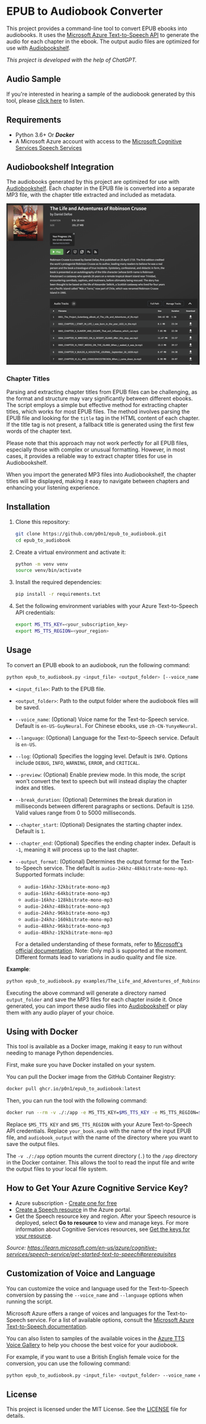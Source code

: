 # EPUB to Audiobook Converter

This project provides a command-line tool to convert EPUB ebooks into audiobooks. It uses the [Microsoft Azure Text-to-Speech API](https://learn.microsoft.com/en-us/azure/cognitive-services/speech-service/rest-text-to-speech) to generate the audio for each chapter in the ebook. The output audio files are optimized for use with [Audiobookshelf](https://github.com/advplyr/audiobookshelf).

*This project is developed with the help of ChatGPT.*

## Audio Sample

If you're interested in hearing a sample of the audiobook generated by this tool, please [click here](https://audio.com/paudi/audio/0008-chapter-vii-agricultural-experience) to listen.

## Requirements

- Python 3.6+ Or ***Docker***
- A Microsoft Azure account with access to the [Microsoft Cognitive Services Speech Services](https://portal.azure.com/#create/Microsoft.CognitiveServicesSpeechServices)

## Audiobookshelf Integration

The audiobooks generated by this project are optimized for use with [Audiobookshelf](https://github.com/advplyr/audiobookshelf). Each chapter in the EPUB file is converted into a separate MP3 file, with the chapter title extracted and included as metadata.

![demo](./examples/audiobookshelf.png)

### Chapter Titles

Parsing and extracting chapter titles from EPUB files can be challenging, as the format and structure may vary significantly between different ebooks. The script employs a simple but effective method for extracting chapter titles, which works for most EPUB files. The method involves parsing the EPUB file and looking for the `title` tag in the HTML content of each chapter. If the title tag is not present, a fallback title is generated using the first few words of the chapter text.

Please note that this approach may not work perfectly for all EPUB files, especially those with complex or unusual formatting. However, in most cases, it provides a reliable way to extract chapter titles for use in Audiobookshelf.

When you import the generated MP3 files into Audiobookshelf, the chapter titles will be displayed, making it easy to navigate between chapters and enhancing your listening experience.

## Installation

1. Clone this repository:

    ```bash
    git clone https://github.com/p0n1/epub_to_audiobook.git
    cd epub_to_audiobook
    ```

2. Create a virtual environment and activate it:

    ```bash
    python -m venv venv
    source venv/bin/activate
    ```

3. Install the required dependencies:

    ```bash
    pip install -r requirements.txt
    ```

4. Set the following environment variables with your Azure Text-to-Speech API credentials:

    ```bash
    export MS_TTS_KEY=<your_subscription_key>
    export MS_TTS_REGION=<your_region>
    ```

## Usage

To convert an EPUB ebook to an audiobook, run the following command:

```bash
python epub_to_audiobook.py <input_file> <output_folder> [--voice_name <voice_name>] [--language <language>]
```

- `<input_file>`: Path to the EPUB file.
- `<output_folder>`: Path to the output folder where the audiobook files will be saved.
- `--voice_name`: (Optional) Voice name for the Text-to-Speech service. Default is `en-US-GuyNeural`. For Chinese ebooks, use `zh-CN-YunyeNeural`.
- `--language`: (Optional) Language for the Text-to-Speech service. Default is `en-US`.
- `--log`: (Optional) Specifies the logging level. Default is `INFO`. Options include `DEBUG`, `INFO`, `WARNING`, `ERROR`, and `CRITICAL`.
- `--preview`: (Optional) Enable preview mode. In this mode, the script won't convert the text to speech but will instead display the chapter index and titles.
- `--break_duration`: (Optional) Determines the break duration in milliseconds between different paragraphs or sections. Default is `1250`. Valid values range from 0 to 5000 milliseconds.
- `--chapter_start`: (Optional) Designates the starting chapter index. Default is `1`.
- `--chapter_end`: (Optional) Specifies the ending chapter index. Default is `-1`, meaning it will process up to the last chapter.
- `--output_format`: (Optional) Determines the output format for the Text-to-Speech service. The default is `audio-24khz-48kbitrate-mono-mp3`. Supported formats include:
  - `audio-16khz-32kbitrate-mono-mp3`
  - `audio-16khz-64kbitrate-mono-mp3`
  - `audio-16khz-128kbitrate-mono-mp3`
  - `audio-24khz-48kbitrate-mono-mp3`
  - `audio-24khz-96kbitrate-mono-mp3`
  - `audio-24khz-160kbitrate-mono-mp3`
  - `audio-48khz-96kbitrate-mono-mp3`
  - `audio-48khz-192kbitrate-mono-mp3`
  
  For a detailed understanding of these formats, refer to [Microsoft's official documentation](https://learn.microsoft.com/en-us/azure/ai-services/speech-service/rest-text-to-speech?tabs=streaming#audio-outputs). Note: Only mp3 is supported at the moment. Different formats lead to variations in audio quality and file size.

**Example**:

```bash
python epub_to_audiobook.py examples/The_Life_and_Adventures_of_Robinson_Crusoe.epub output_folder
```

Executing the above command will generate a directory named `output_folder` and save the MP3 files for each chapter inside it. Once generated, you can import these audio files into [Audiobookshelf](https://github.com/advplyr/audiobookshelf) or play them with any audio player of your choice.

## Using with Docker

This tool is available as a Docker image, making it easy to run without needing to manage Python dependencies.

First, make sure you have Docker installed on your system.

You can pull the Docker image from the GitHub Container Registry:

```bash
docker pull ghcr.io/p0n1/epub_to_audiobook:latest
```

Then, you can run the tool with the following command:

```bash
docker run --rm -v ./:/app -e MS_TTS_KEY=$MS_TTS_KEY -e MS_TTS_REGION=$MS_TTS_REGION ghcr.io/p0n1/epub_to_audiobook your_book.epub audiobook_output
```

Replace `$MS_TTS_KEY` and `$MS_TTS_REGION` with your Azure Text-to-Speech API credentials. Replace `your_book.epub` with the name of the input EPUB file, and `audiobook_output` with the name of the directory where you want to save the output files.

The `-v ./:/app` option mounts the current directory (`.`) to the `/app` directory in the Docker container. This allows the tool to read the input file and write the output files to your local file system.

## How to Get Your Azure Cognitive Service Key?

- Azure subscription - [Create one for free](https://azure.microsoft.com/free/cognitive-services)
- [Create a Speech resource](https://portal.azure.com/#create/Microsoft.CognitiveServicesSpeechServices) in the Azure portal.
- Get the Speech resource key and region. After your Speech resource is deployed, select **Go to resource** to view and manage keys. For more information about Cognitive Services resources, see [Get the keys for your resource](https://learn.microsoft.com/en-us/azure/cognitive-services/cognitive-services-apis-create-account#get-the-keys-for-your-resource).

*Source: https://learn.microsoft.com/en-us/azure/cognitive-services/speech-service/get-started-text-to-speech#prerequisites*

## Customization of Voice and Language

You can customize the voice and language used for the Text-to-Speech conversion by passing the `--voice_name` and `--language` options when running the script.

Microsoft Azure offers a range of voices and languages for the Text-to-Speech service. For a list of available options, consult the [Microsoft Azure Text-to-Speech documentation](https://learn.microsoft.com/en-us/azure/cognitive-services/speech-service/language-support?tabs=tts#text-to-speech).

You can also listen to samples of the available voices in the [Azure TTS Voice Gallery](https://aka.ms/speechstudio/voicegallery) to help you choose the best voice for your audiobook.

For example, if you want to use a British English female voice for the conversion, you can use the following command:

```bash
python epub_to_audiobook.py <input_file> <output_folder> --voice_name en-GB-LibbyNeural --language en-GB
```

## License

This project is licensed under the MIT License. See the [LICENSE](LICENSE) file for details.

